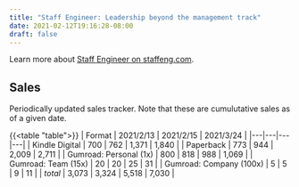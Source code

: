 ```yaml
---
title: "Staff Engineer: Leadership beyond the management track"
date: 2021-02-12T19:16:28-08:00
draft: false
---
```


Learn more about [Staff Engineer on staffeng.com](http://staffeng.com/book).


## Sales

Periodically updated sales tracker. Note that these are cumulutative sales
as of a given date.

{{<table "table">}}
| Format | 2021/2/13 | 2021/2/15 | 2021/3/24 |
|---|---|---|---|
| Kindle Digital | 700 | 762 | 1,371 |  1,840 |
| Paperback | 773 | 944 | 2,009 | 2,711 |
| Gumroad: Personal (1x) | 800 | 818 | 988 | 1,069 |
| Gumroad: Team (15x) | 20 | 20 | 25 | 31 |
| Gumroad: Company (100x) | 5 | 5 | 9 | 11 |
| _total_ | 3,073 | 3,324 | 5,518 | 7,030 |

